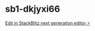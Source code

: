 # sb1-dkjyxi66

[Edit in StackBlitz next generation editor ⚡️](https://stackblitz.com/~/github.com/op3nai/sb1-dkjyxi66)